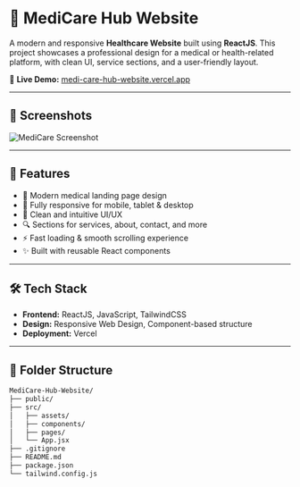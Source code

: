 # 🏥 MediCare Hub Website

A modern and responsive **Healthcare Website** built using **ReactJS**. This project showcases a professional design for a medical or health-related platform, with clean UI, service sections, and a user-friendly layout.

🔗 **Live Demo:** [medi-care-hub-website.vercel.app](https://medi-care-hub-website.vercel.app/)

---

## 📸 Screenshots

![MediCare Screenshot](https://user-images.githubusercontent.com/your-screenshot-link.png)
<!-- Replace with actual screenshot if available -->

---

## 🚀 Features

- 🏥 Modern medical landing page design
- 📱 Fully responsive for mobile, tablet & desktop
- 🎨 Clean and intuitive UI/UX
- 🔍 Sections for services, about, contact, and more
- ⚡ Fast loading & smooth scrolling experience
- ✨ Built with reusable React components

---

## 🛠️ Tech Stack

- **Frontend:** ReactJS, JavaScript, TailwindCSS
- **Design:** Responsive Web Design, Component-based structure
- **Deployment:** Vercel

---

## 📂 Folder Structure

```bash
MediCare-Hub-Website/
├── public/
├── src/
│   ├── assets/
│   ├── components/
│   ├── pages/
│   └── App.jsx
├── .gitignore
├── README.md
├── package.json
└── tailwind.config.js
